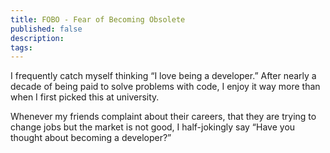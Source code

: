 ```yaml
---
title: FOBO - Fear of Becoming Obsolete
published: false
description: 
tags: 
---
```


I frequently catch myself thinking “I love being a developer.” After nearly a decade of being paid to solve problems with code, I enjoy it way more than when I first picked this at university.

Whenever my friends complaint about their careers, that they are trying to change jobs but the market is not good, I half-jokingly say “Have you thought about becoming a developer?”

